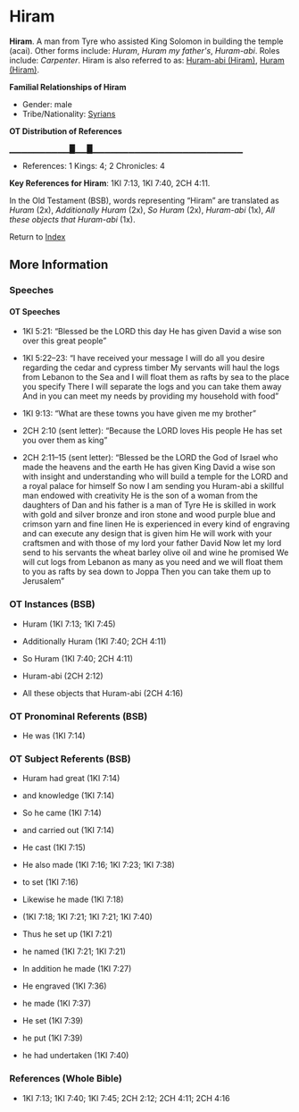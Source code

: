 # Hiram
**Hiram**. 
A man from Tyre who assisted King Solomon in building the temple (acai). 
Other forms include: 
*Huram*, *Huram my father's*, *Huram-abi*. 
Roles include: 
_Carpenter_. 
Hiram is also referred to as: 
[Huram-abi (Hiram)](Huram-abi.md), [Huram (Hiram)](Huram.2.md). 




**Familial Relationships of Hiram**


* Gender: male
* Tribe/Nationality: [Syrians](../../../groups/md/acai/Syria.md)


**OT Distribution of References**

▁▁▁▁▁▁▁▁▁▁█▁▁█▁▁▁▁▁▁▁▁▁▁▁▁▁▁▁▁▁▁▁▁▁▁▁▁▁
* References: 1 Kings: 4; 2 Chronicles: 4



**Key References for Hiram**: 
1KI 7:13, 1KI 7:40, 2CH 4:11. 


In the Old Testament (BSB), words representing “Hiram” are translated as 
*Huram* (2x), *Additionally Huram* (2x), *So Huram* (2x), *Huram-abi* (1x), *All these objects that Huram-abi* (1x). 




Return to [Index](00-Index.md)

## More Information

### Speeches

#### OT Speeches

* 1KI 5:21: “Blessed be the LORD this day He has given David a wise son over this great people”

* 1KI 5:22–23: “I have received your message I will do all you desire regarding the cedar and cypress timber My servants will haul the logs from Lebanon to the Sea and I will float them as rafts by sea to the place you specify There I will separate the logs and you can take them away And in you can meet my needs by providing my household with food”

* 1KI 9:13: “What are these towns you have given me my brother”

* 2CH 2:10 (sent letter): “Because the LORD loves His people He has set you over them as king”

* 2CH 2:11–15 (sent letter): “Blessed be the LORD the God of Israel who made the heavens and the earth He has given King David a wise son with insight and understanding who will build a temple for the LORD and a royal palace for himself So now I am sending you Huram-abi a skillful man endowed with creativity He is the son of a woman from the daughters of Dan and his father is a man of Tyre He is skilled in work with gold and silver bronze and iron stone and wood purple blue and crimson yarn and fine linen He is experienced in every kind of engraving and can execute any design that is given him He will work with your craftsmen and with those of my lord your father David Now let my lord send to his servants the wheat barley olive oil and wine he promised We will cut logs from Lebanon as many as you need and we will float them to you as rafts by sea down to Joppa Then you can take them up to Jerusalem”

### OT Instances (BSB)

* Huram (1KI 7:13; 1KI 7:45)

* Additionally Huram (1KI 7:40; 2CH 4:11)

* So Huram (1KI 7:40; 2CH 4:11)

* Huram-abi (2CH 2:12)

* All these objects that Huram-abi (2CH 4:16)



### OT Pronominal Referents (BSB)

* He was (1KI 7:14)



### OT Subject Referents (BSB)

* Huram had great (1KI 7:14)

* and knowledge (1KI 7:14)

* So he came (1KI 7:14)

* and carried out (1KI 7:14)

* He cast (1KI 7:15)

* He also made (1KI 7:16; 1KI 7:23; 1KI 7:38)

* to set (1KI 7:16)

* Likewise he made (1KI 7:18)

*  (1KI 7:18; 1KI 7:21; 1KI 7:21; 1KI 7:40)

* Thus he set up (1KI 7:21)

* he named (1KI 7:21; 1KI 7:21)

* In addition he made (1KI 7:27)

* He engraved (1KI 7:36)

* he made (1KI 7:37)

* He set (1KI 7:39)

* he put (1KI 7:39)

* he had undertaken (1KI 7:40)



### References (Whole Bible)

* 1KI 7:13; 1KI 7:40; 1KI 7:45; 2CH 2:12; 2CH 4:11; 2CH 4:16



